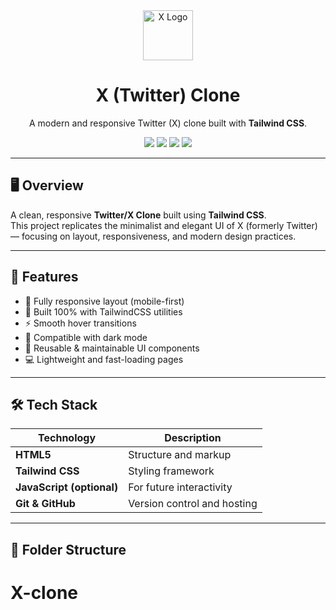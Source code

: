 <div align="center">
  <img src="//abs.twimg.com/favicons/twitter.3.ico" alt="X Logo" width="80" />
  <h1>X (Twitter) Clone</h1>
  <p>A modern and responsive Twitter (X) clone built with <b>Tailwind CSS</b>.</p>

  <p>
    <img src="https://img.shields.io/badge/Made%20with-TailwindCSS-38B2AC?style=for-the-badge&logo=tailwindcss" />
    <img src="https://img.shields.io/badge/HTML5-orange?style=for-the-badge&logo=html5" />
    <img src="https://img.shields.io/badge/Responsive-Design-success?style=for-the-badge&logo=css3" />
    <img src="https://img.shields.io/badge/License-MIT-blue?style=for-the-badge" />
  </p>
</div>

---

## 🖥️ Overview  

A clean, responsive **Twitter/X Clone** built using **Tailwind CSS**.  
This project replicates the minimalist and elegant UI of X (formerly Twitter) — focusing on layout, responsiveness, and modern design practices.

---

## 🚀 Features  

- 📱 Fully responsive layout (mobile-first)  
- 🎨 Built 100% with TailwindCSS utilities  
- ⚡ Smooth hover transitions  
- 🌙 Compatible with dark mode  
- 🧩 Reusable & maintainable UI components  
- 💻 Lightweight and fast-loading pages  

---

## 🛠️ Tech Stack  

| Technology | Description |
|-------------|-------------|
| **HTML5** | Structure and markup |
| **Tailwind CSS** | Styling framework |
| **JavaScript (optional)** | For future interactivity |
| **Git & GitHub** | Version control and hosting |

---

## 📂 Folder Structure  

# X-clone
